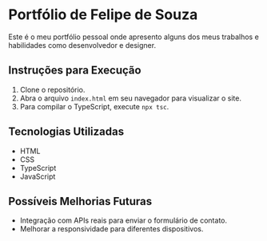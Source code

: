 # Portfólio de Felipe de Souza

Este é o meu portfólio pessoal onde apresento alguns dos meus trabalhos e habilidades como desenvolvedor e designer.

## Instruções para Execução

1. Clone o repositório.
2. Abra o arquivo `index.html` em seu navegador para visualizar o site.
3. Para compilar o TypeScript, execute `npx tsc`.

## Tecnologias Utilizadas

- HTML
- CSS
- TypeScript
- JavaScript

## Possíveis Melhorias Futuras

- Integração com APIs reais para enviar o formulário de contato.
- Melhorar a responsividade para diferentes dispositivos.
